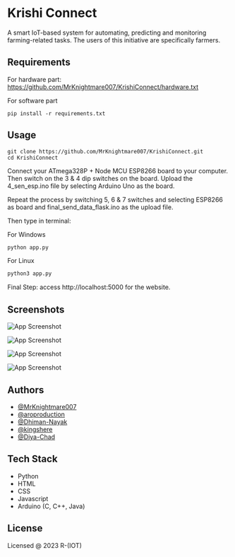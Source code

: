 
# Krishi Connect

A smart IoT-based system for automating, predicting and monitoring farming-related tasks. The users of this initiative are specifically farmers.


## Requirements

For hardware part:
https://github.com/MrKnightmare007/KrishiConnect/hardware.txt

For software part
```
pip install -r requirements.txt
```
## Usage

```git
git clone https://github.com/MrKnightmare007/KrishiConnect.git
cd KrishiConnect
```
Connect your ATmega328P + Node MCU ESP8266 board to your computer.
Then switch on the 3 & 4 dip switches on the board.
Upload the 4_sen_esp.ino file by selecting Arduino Uno as the board.

Repeat the process by switching 5, 6 & 7 switches and selecting ESP8266 as board and final_send_data_flask.ino as the upload file.

Then type in terminal:

For Windows
```python
python app.py
```
For Linux
```python
python3 app.py
```

Final Step: 
access http://localhost:5000 for the website.

## Screenshots

![App Screenshot](https://i.ibb.co/dWWxzzQ/image.png)

![App Screenshot](https://i.ibb.co/bWn0Sz9/image.png)

![App Screenshot](https://i.ibb.co/vh0F0qj/image.png)

![App Screenshot](https://i.ibb.co/8KrwG0X/image.png)




## Authors

- [@MrKnightmare007](https://github.com/MrKnightmare007)
- [@aroproduction](https://www.github.com/aroproduction)
- [@Dhiman-Nayak](https://github.com/Dhiman-Nayak)
- [@kingshere](https://github.com/kingshere)
- [@Diya-Chad](https://github.com/Diya-Chad)



## Tech Stack

- Python
- HTML
- CSS
- Javascript
- Arduino (C, C++, Java)


## License

Licensed @ 2023 R-(IOT)

